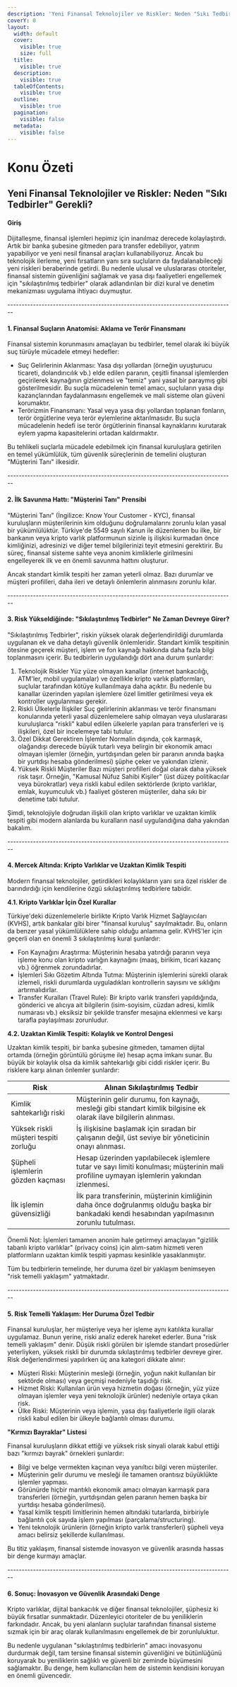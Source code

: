 ```yaml
---
description: 'Yeni Finansal Teknolojiler ve Riskler: Neden "Sıkı Tedbirler" Gerekli?'
coverY: 0
layout:
  width: default
  cover:
    visible: true
    size: full
  title:
    visible: true
  description:
    visible: true
  tableOfContents:
    visible: true
  outline:
    visible: true
  pagination:
    visible: false
  metadata:
    visible: false
---
```


# Konu Özeti

## Yeni Finansal Teknolojiler ve Riskler: Neden "Sıkı Tedbirler" Gerekli?

#### Giriş

Dijitalleşme, finansal işlemleri hepimiz için inanılmaz derecede kolaylaştırdı. Artık bir banka şubesine gitmeden para transfer edebiliyor, yatırım yapabiliyor ve yeni nesil finansal araçları kullanabiliyoruz. Ancak bu teknolojik ilerleme, yeni fırsatların yanı sıra suçluların da faydalanabileceği yeni riskleri beraberinde getirdi. Bu nedenle ulusal ve uluslararası otoriteler, finansal sistemin güvenliğini sağlamak ve yasa dışı faaliyetleri engellemek için "sıkılaştırılmış tedbirler" olarak adlandırılan bir dizi kural ve denetim mekanizması uygulama ihtiyacı duymuştur.

\--------------------------------------------------------------------------------

#### 1. Finansal Suçların Anatomisi: Aklama ve Terör Finansmanı

Finansal sistemin korunmasını amaçlayan bu tedbirler, temel olarak iki büyük suç türüyle mücadele etmeyi hedefler:

* Suç Gelirlerinin Aklanması: Yasa dışı yollardan (örneğin uyuşturucu ticareti, dolandırıcılık vb.) elde edilen paranın, çeşitli finansal işlemlerden geçirilerek kaynağının gizlenmesi ve "temiz" yani yasal bir paraymış gibi gösterilmesidir. Bu suçla mücadelenin temel amacı, suçluların yasa dışı kazançlarından faydalanmasını engellemek ve mali sisteme olan güveni korumaktır.
* Terörizmin Finansmanı: Yasal veya yasa dışı yollardan toplanan fonların, terör örgütlerine veya terör eylemlerine aktarılmasıdır. Bu suçla mücadelenin hedefi ise terör örgütlerinin finansal kaynaklarını kurutarak eylem yapma kapasitelerini ortadan kaldırmaktır.

Bu tehlikeli suçlarla mücadele edebilmek için finansal kuruluşlara getirilen en temel yükümlülük, tüm güvenlik süreçlerinin de temelini oluşturan "Müşterini Tanı" ilkesidir.

\--------------------------------------------------------------------------------

#### 2. İlk Savunma Hattı: "Müşterini Tanı" Prensibi

"Müşterini Tanı" (İngilizce: Know Your Customer - KYC), finansal kuruluşların müşterilerinin kim olduğunu doğrulamalarını zorunlu kılan yasal bir yükümlülüktür. Türkiye'de 5549 sayılı Kanun ile düzenlenen bu ilke, bir bankanın veya kripto varlık platformunun sizinle iş ilişkisi kurmadan önce kimliğinizi, adresinizi ve diğer temel bilgilerinizi teyit etmesini gerektirir. Bu süreç, finansal sisteme sahte veya anonim kimliklerle girilmesini engelleyerek ilk ve en önemli savunma hattını oluşturur.

Ancak standart kimlik tespiti her zaman yeterli olmaz. Bazı durumlar ve müşteri profilleri, daha ileri ve detaylı önlemlerin alınmasını zorunlu kılar.

\--------------------------------------------------------------------------------

#### 3. Risk Yükseldiğinde: "Sıkılaştırılmış Tedbirler" Ne Zaman Devreye Girer?

"Sıkılaştırılmış Tedbirler", riskin yüksek olarak değerlendirildiği durumlarda uygulanan ek ve daha detaylı güvenlik önlemleridir. Standart kimlik tespitinin ötesine geçerek müşteri, işlem ve fon kaynağı hakkında daha fazla bilgi toplanmasını içerir. Bu tedbirlerin uygulandığı dört ana durum şunlardır:

1. Teknolojik Riskler Yüz yüze olmayan kanallar (internet bankacılığı, ATM'ler, mobil uygulamalar) ve özellikle kripto varlık platformları, suçlular tarafından kötüye kullanılmaya daha açıktır. Bu nedenle bu kanallar üzerinden yapılan işlemlere özel limitler getirilmesi veya ek kontroller uygulanması gerekir.
2. Riskli Ülkelerle İlişkiler Suç gelirlerinin aklanması ve terör finansmanı konularında yeterli yasal düzenlemelere sahip olmayan veya uluslararası kuruluşlarca "riskli" kabul edilen ülkelerle yapılan para transferleri ve iş ilişkileri, özel bir incelemeye tabi tutulur.
3. Özel Dikkat Gerektiren İşlemler Normalin dışında, çok karmaşık, olağandışı derecede büyük tutarlı veya belirgin bir ekonomik amacı olmayan işlemler (örneğin, yurtdışından gelen bir paranın anında başka bir yurtdışı hesaba gönderilmesi) şüphe çeker ve yakından izlenir.
4. Yüksek Riskli Müşteriler Bazı müşteri profilleri doğal olarak daha yüksek risk taşır. Örneğin, "Kamusal Nüfuz Sahibi Kişiler" (üst düzey politikacılar veya bürokratlar) veya riskli kabul edilen sektörlerde (kripto varlıklar, emlak, kuyumculuk vb.) faaliyet gösteren müşteriler, daha sıkı bir denetime tabi tutulur.

Şimdi, teknolojiyle doğrudan ilişkili olan kripto varlıklar ve uzaktan kimlik tespiti gibi modern alanlarda bu kuralların nasıl uygulandığına daha yakından bakalım.

\--------------------------------------------------------------------------------

#### 4. Mercek Altında: Kripto Varlıklar ve Uzaktan Kimlik Tespiti

Modern finansal teknolojiler, getirdikleri kolaylıkların yanı sıra özel riskler de barındırdığı için kendilerine özgü sıkılaştırılmış tedbirlere tabidir.

**4.1. Kripto Varlıklar İçin Özel Kurallar**

Türkiye'deki düzenlemelerle birlikte Kripto Varlık Hizmet Sağlayıcıları (KVHS), artık bankalar gibi birer "finansal kuruluş" sayılmaktadır. Bu, onların da benzer yasal yükümlülüklere sahip olduğu anlamına gelir. KVHS'ler için geçerli olan en önemli 3 sıkılaştırılmış kural şunlardır:

* Fon Kaynağını Araştırma: Müşterinin hesaba yatırdığı paranın veya işleme konu olan kripto varlığın kaynağını (maaş, birikim, ticari kazanç vb.) öğrenmek zorundadırlar.
* İşlemleri Sıkı Gözetim Altında Tutma: Müşterinin işlemlerini sürekli olarak izlemeli, riskli durumlarda uyguladıkları kontrollerin sayısını ve sıklığını artırmalıdırlar.
* Transfer Kuralları (Travel Rule): Bir kripto varlık transferi yapıldığında, gönderici ve alıcıya ait bilgilerin (isim-soyisim, cüzdan adresi, kimlik numarası vb.) eksiksiz bir şekilde transfer mesajına eklenmesi ve karşı tarafla paylaşılması zorunludur.

**4.2. Uzaktan Kimlik Tespiti: Kolaylık ve Kontrol Dengesi**

Uzaktan kimlik tespiti, bir banka şubesine gitmeden, tamamen dijital ortamda (örneğin görüntülü görüşme ile) hesap açma imkanı sunar. Bu büyük bir kolaylık olsa da kimlik sahtekarlığı gibi ciddi riskler içerir. Bu risklere karşı alınan önlemler şunlardır:

| Risk                                  | Alınan Sıkılaştırılmış Tedbir                                                                                                                  |
| ------------------------------------- | ---------------------------------------------------------------------------------------------------------------------------------------------- |
| Kimlik sahtekarlığı riski             | Müşterinin gelir durumu, fon kaynağı, mesleği gibi standart kimlik bilgisine ek olarak ilave bilgilerin alınması.                              |
| Yüksek riskli müşteri tespiti zorluğu | İş ilişkisine başlamak için sıradan bir çalışanın değil, üst seviye bir yöneticinin onayı alınması.                                            |
| Şüpheli işlemlerin gözden kaçması     | Hesap üzerinden yapılabilecek işlemlere tutar ve sayı limiti konulması; müşterinin mali profiline uymayan işlemlerin yakından izlenmesi.       |
| İlk işlemin güvensizliği              | İlk para transferinin, müşterinin kimliğinin daha önce doğrulanmış olduğu başka bir bankadaki kendi hesabından yapılmasının zorunlu tutulması. |

Önemli Not: İşlemleri tamamen anonim hale getirmeyi amaçlayan "gizlilik tabanlı kripto varlıklar" (privacy coins) için alım-satım hizmeti veren platformların uzaktan kimlik tespiti yapması kesinlikle yasaklanmıştır.

Tüm bu tedbirlerin temelinde, her duruma özel bir yaklaşım benimseyen "risk temelli yaklaşım" yatmaktadır.

\--------------------------------------------------------------------------------

#### 5. Risk Temelli Yaklaşım: Her Duruma Özel Tedbir

Finansal kuruluşlar, her müşteriye veya her işleme aynı katılıkta kurallar uygulamaz. Bunun yerine, riski analiz ederek hareket ederler. Buna "risk temelli yaklaşım" denir. Düşük riskli görülen bir işlemde standart prosedürler yeterliyken, yüksek riskli bir durumda sıkılaştırılmış tedbirler devreye girer. Risk değerlendirmesi yapılırken üç ana kategori dikkate alınır:

* Müşteri Riski: Müşterinin mesleği (örneğin, yoğun nakit kullanılan bir sektörde olması) veya geçmişi nedeniyle taşıdığı risk.
* Hizmet Riski: Kullanılan ürün veya hizmetin doğası (örneğin, yüz yüze olmayan işlemler veya yeni teknolojik ürünler) nedeniyle ortaya çıkan risk.
* Ülke Riski: Müşterinin veya işlemin, yasa dışı faaliyetlerle ilgili olarak riskli kabul edilen bir ülkeyle bağlantılı olması durumu.

**"Kırmızı Bayraklar" Listesi**

Finansal kuruluşların dikkat ettiği ve yüksek risk sinyali olarak kabul ettiği bazı "kırmızı bayrak" örnekleri şunlardır:

* Bilgi ve belge vermekten kaçınan veya yanıltıcı bilgi veren müşteriler.
* Müşterinin gelir durumu ve mesleği ile tamamen orantısız büyüklükte işlemler yapması.
* Görünürde hiçbir mantıklı ekonomik amacı olmayan karmaşık para transferleri (örneğin, yurtdışından gelen paranın hemen başka bir yurtdışı hesaba gönderilmesi).
* Yasal kimlik tespiti limitlerinin hemen altındaki tutarlarda, birbiriyle bağlantılı çok sayıda işlem yapılması (parçalama/structuring).
* Yeni teknolojik ürünlerin (örneğin kripto varlık transferleri) şüpheli veya amacı belirsiz şekillerde kullanılması.

Bu titiz yaklaşım, finansal sistemde inovasyon ve güvenlik arasında hassas bir denge kurmayı amaçlar.

\--------------------------------------------------------------------------------

#### 6. Sonuç: İnovasyon ve Güvenlik Arasındaki Denge

Kripto varlıklar, dijital bankacılık ve diğer finansal teknolojiler, şüphesiz ki büyük fırsatlar sunmaktadır. Düzenleyici otoriteler de bu yeniliklerin farkındadır. Ancak, bu yeni alanların suçlular tarafından finansal sisteme sızmak için bir araç olarak kullanılmasını engellemek de bir zorunluluktur.

Bu nedenle uygulanan "sıkılaştırılmış tedbirlerin" amacı inovasyonu durdurmak değil, tam tersine finansal sistemin güvenliğini ve bütünlüğünü koruyarak bu yeniliklerin sağlıklı ve güvenli bir zeminde büyümesini sağlamaktır. Bu denge, hem kullanıcıları hem de sistemin kendisini koruyan en önemli güvencedir.
